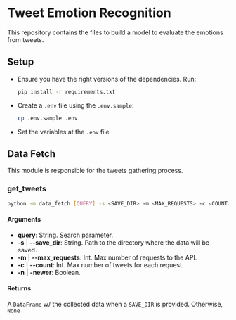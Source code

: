 # Tweet Emotion Recognition

This repository contains the files to build a model to evaluate the emotions
from tweets.

## Setup

- Ensure you have the right versions of the dependencies. Run:

    ```bash
    pip install -r requirements.txt
    ```
- Create a `.env` file using the `.env.sample`:

    ```bash
    cp .env.sample .env
    ```
- Set the variables at the `.env` file

## Data Fetch

This module is responsible for the tweets gathering process.

### get_tweets

```bash
python -m data_fetch [QUERY] -s <SAVE_DIR> -m <MAX_REQUESTS> -c <COUNT> -n
```

#### Arguments

- **query**: String. Search parameter.
- **-s** | **--save_dir**: String. Path to the directory where the data will be saved.
- **-m** | **--max_requests**: Int. Max number of requests to the API.
- **-c** | **--count**: Int. Max number of tweets for each request.
- **-n** | **-newer**: Boolean.

#### Returns

A `DataFrame` w/ the collected data when a `SAVE_DIR` is provided. Otherwise, `None`
